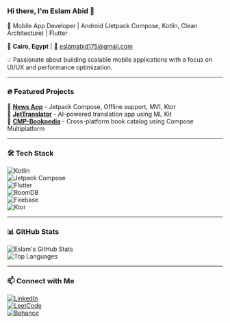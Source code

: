 ### Hi there, I'm Eslam Abid 👋  
🚀 Mobile App Developer | Android (Jetpack Compose, Kotlin, Clean Architecture) | Flutter  

📍 **Cairo, Egypt** | 📧 eslamabid175@gmail.com  

💡 Passionate about building scalable mobile applications with a focus on UI/UX and performance optimization.  

---

### 🔥 Featured Projects  
📌 **[News App](https://github.com/eslamabid175/NewsApp)** - Jetpack Compose, Offline support, MVI, Ktor  
📌 **[JetTranslator](https://github.com/eslamabid175/JetTranslator)** - AI-powered translation app using ML Kit  
📌 **[CMP-Bookpedia](https://github.com/eslamabid175/CMP-Bookpedia)** - Cross-platform book catalog using Compose Multiplatform  

---

### 🛠 Tech Stack  
![Kotlin](https://img.shields.io/badge/Kotlin-0095D5?style=flat&logo=kotlin&logoColor=white)  
![Jetpack Compose](https://img.shields.io/badge/Jetpack_Compose-4285F4?style=flat&logo=android&logoColor=white)  
![Flutter](https://img.shields.io/badge/Flutter-02569B?style=flat&logo=flutter&logoColor=white)  
![RoomDB](https://img.shields.io/badge/RoomDB-FF6D00?style=flat&logo=sqlite&logoColor=white)  
![Firebase](https://img.shields.io/badge/Firebase-FFCA28?style=flat&logo=firebase&logoColor=black)  
![Ktor](https://img.shields.io/badge/Ktor-000000?style=flat&logo=ktor&logoColor=white)  

---

### 📊 GitHub Stats  
![Eslam's GitHub Stats](https://github-readme-stats.vercel.app/api?username=eslamabid175&show_icons=true&theme=radical)  
![Top Languages](https://github-readme-stats.vercel.app/api/top-langs/?username=eslamabid175&layout=compact&theme=radical)  

---

### 📫 Connect with Me  
[![LinkedIn](https://img.shields.io/badge/LinkedIn-0077B5?style=flat&logo=linkedin&logoColor=white)](https://www.linkedin.com/in/eslamabid175)  
[![LeetCode](https://img.shields.io/badge/LeetCode-FFA116?style=flat&logo=LeetCode&logoColor=black)](https://leetcode.com/eso175)  
[![Behance](https://img.shields.io/badge/Behance-1769FF?style=flat&logo=behance&logoColor=white)](https://www.behance.net/eslamabid)  

